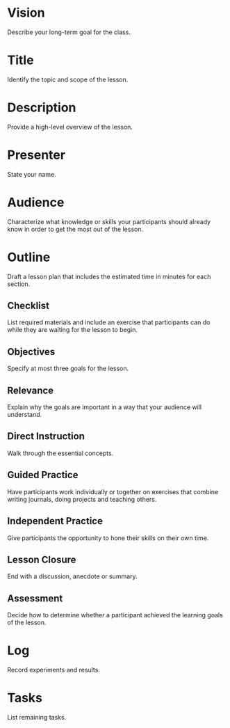 # Vision
Describe your long-term goal for the class.

# Title
Identify the topic and scope of the lesson.

# Description
Provide a high-level overview of the lesson.

# Presenter
State your name.

# Audience
Characterize what knowledge or skills your participants should already know in order to get the most out of the lesson.

# Outline
Draft a lesson plan that includes the estimated time in minutes for each section.

## Checklist
List required materials and include an exercise that participants can do while they are waiting for the lesson to begin.

## Objectives
Specify at most three goals for the lesson.

## Relevance
Explain why the goals are important in a way that your audience will understand.

## Direct Instruction
Walk through the essential concepts.

## Guided Practice
Have participants work individually or together on exercises that combine writing journals, doing projects and teaching others.

## Independent Practice
Give participants the opportunity to hone their skills on their own time.

## Lesson Closure
End with a discussion, anecdote or summary.

## Assessment
Decide how to determine whether a participant achieved the learning goals of the lesson.

# Log
Record experiments and results.

# Tasks
List remaining tasks.